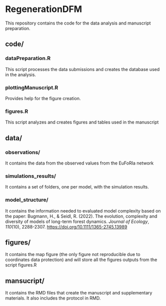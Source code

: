 # RegenerationDFM

This repository contains the code for the data analysis and manuscript preparation.

## code/

### dataPreparation.R

This script processes the data submissions and creates the database used in the analysis.

### plottingManuscript.R
Provides help for the figure creation.

### figures.R
This script analyzes and creates figures and tables used in the manuscript


## data/ 

### observations/
It contains the data from the observed values from the EuFoRIa network

### simulations_results/

It contains a set of folders, one per model, with the simulation results.

### model_structure/

It contains the information needed to evaluated model complexity based on the paper: Bugmann, H., & Seidl, R. (2022). The evolution, complexity and diversity of models of long-term forest dynamics. *Journal of Ecology*, *110*(10), 2288-2307. https://doi.org/10.1111/1365-2745.13989

## figures/

It contains the map figure (the only figure not reproducible due to coordinates data protection) and will store all the figures outputs from the script figures.R


## mansucript/
It contains the RMD files that create the manuscript and supplementary materials. It also includes the protocol in RMD.



